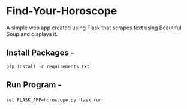 # Find-Your-Horoscope
A simple web app created using Flask that scrapes text using Beautiful Soup and displays it. 


## Install Packages -

`pip install -r requirements.txt`


## Run Program  - 

`set FLASK_APP=horoscope.py`
`flask run`
